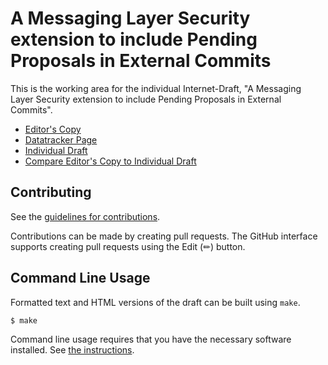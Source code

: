 # A Messaging Layer Security extension to include Pending Proposals in External Commits

This is the working area for the individual Internet-Draft, "A Messaging Layer Security extension to include Pending Proposals in External Commits".

* [Editor's Copy](https://rohanmahy.github.io/mls-ext-commit-pp/#go.draft-mahy-mls-ext-commit-pp.html)
* [Datatracker Page](https://datatracker.ietf.org/doc/draft-mahy-mls-ext-commit-pp)
* [Individual Draft](https://datatracker.ietf.org/doc/html/draft-mahy-mls-ext-commit-pp)
* [Compare Editor's Copy to Individual Draft](https://rohanmahy.github.io/mls-ext-commit-pp/#go.draft-mahy-mls-ext-commit-pp.diff)


## Contributing

See the
[guidelines for contributions](https://github.com/rohanmahy/mls-ext-commit-pp/blob/main/CONTRIBUTING.md).

Contributions can be made by creating pull requests.
The GitHub interface supports creating pull requests using the Edit (✏) button.


## Command Line Usage

Formatted text and HTML versions of the draft can be built using `make`.

```sh
$ make
```

Command line usage requires that you have the necessary software installed.  See
[the instructions](https://github.com/martinthomson/i-d-template/blob/main/doc/SETUP.md).

